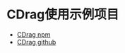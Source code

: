 # CDrag使用示例项目


* [CDrag npm](https://www.npmjs.com/package/cdrag)
* [CDrag github](https://github.com/1103442828/CDrag)

